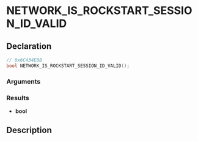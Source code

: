 # NETWORK_IS_ROCKSTART_SESSION_ID_VALID

## Declaration
```cpp
// 0x6C434E0B
bool NETWORK_IS_ROCKSTART_SESSION_ID_VALID();
```

### Arguments

### Results
- **bool**

## Description
